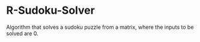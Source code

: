 # R-Sudoku-Solver
Algorithm that solves a sudoku puzzle from a matrix, where the inputs to be solved are 0.
